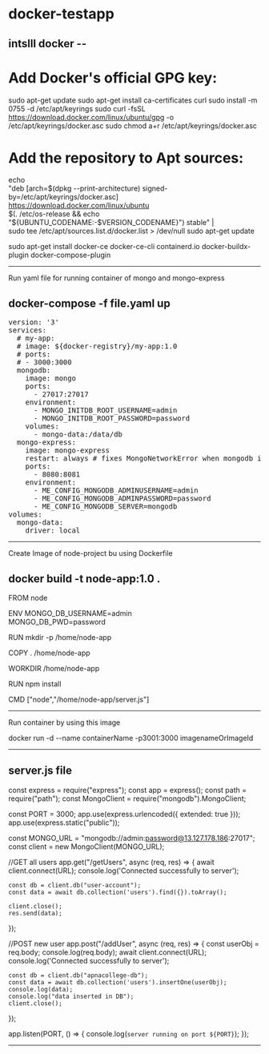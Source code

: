 # docker-testapp

intslll docker --
--------------------------------------------------------------

# Add Docker's official GPG key:
sudo apt-get update
sudo apt-get install ca-certificates curl
sudo install -m 0755 -d /etc/apt/keyrings
sudo curl -fsSL https://download.docker.com/linux/ubuntu/gpg -o /etc/apt/keyrings/docker.asc
sudo chmod a+r /etc/apt/keyrings/docker.asc

# Add the repository to Apt sources:
echo \
  "deb [arch=$(dpkg --print-architecture) signed-by=/etc/apt/keyrings/docker.asc] https://download.docker.com/linux/ubuntu \
  $(. /etc/os-release && echo "${UBUNTU_CODENAME:-$VERSION_CODENAME}") stable" | \
  sudo tee /etc/apt/sources.list.d/docker.list > /dev/null
sudo apt-get update

sudo apt-get install docker-ce docker-ce-cli containerd.io docker-buildx-plugin docker-compose-plugin

--------------------------------------------------------------
Run yaml file for running container of mongo and mongo-express

docker-compose -f file.yaml up
--------------------------------------------------------------
<pre>
version: '3'
services:
  # my-app:
  # image: ${docker-registry}/my-app:1.0
  # ports:
  # - 3000:3000
  mongodb:
    image: mongo
    ports:
      - 27017:27017
    environment:
      - MONGO_INITDB_ROOT_USERNAME=admin
      - MONGO_INITDB_ROOT_PASSWORD=password
    volumes:
      - mongo-data:/data/db
  mongo-express:
    image: mongo-express
    restart: always # fixes MongoNetworkError when mongodb is not ready when mongo-express starts
    ports:
      - 8080:8081
    environment:
      - ME_CONFIG_MONGODB_ADMINUSERNAME=admin
      - ME_CONFIG_MONGODB_ADMINPASSWORD=password
      - ME_CONFIG_MONGODB_SERVER=mongodb
volumes:
  mongo-data:
    driver: local
</pre>
--------------------------------------------------------------
Create Image of node-project bu using Dockerfile

docker build -t node-app:1.0 .
--------------------------------------------------------------
FROM node

ENV MONGO_DB_USERNAME=admin \
    MONGO_DB_PWD=password

RUN mkdir -p /home/node-app

COPY . /home/node-app

WORKDIR /home/node-app

RUN npm install

CMD ["node","/home/node-app/server.js"]

--------------------------------------------------------------
Run container by using this image

docker run -d --name containerName -p3001:3000 imagenameOrImageId

--------------------------------------------------------------
server.js file
--------------------------------------------------------------
const express = require("express");
const app = express();
const path = require("path");
const MongoClient = require("mongodb").MongoClient;

const PORT = 3000;
app.use(express.urlencoded({ extended: true }));
app.use(express.static("public"));

const MONGO_URL = "mongodb://admin:password@13.127.178.186:27017";
const client = new MongoClient(MONGO_URL);

//GET all users
app.get("/getUsers", async (req, res) => {
    await client.connect(URL);
    console.log('Connected successfully to server');

    const db = client.db("user-account");
    const data = await db.collection('users').find({}).toArray();
    
    client.close();
    res.send(data);
});

//POST new user
app.post("/addUser", async (req, res) => {
    const userObj = req.body;
    console.log(req.body);
    await client.connect(URL);
    console.log('Connected successfully to server');

    const db = client.db("apnacollege-db");
    const data = await db.collection('users').insertOne(userObj);
    console.log(data);
    console.log("data inserted in DB");
    client.close();
});


app.listen(PORT, () => {
    console.log(`server running on port ${PORT}`);
});

----------------------------------------------------

